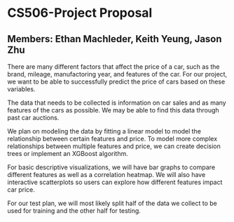 # CS506-Project Proposal

## Members: Ethan Machleder, Keith Yeung, Jason Zhu

There are many different factors that affect the price of a car, such as the brand, mileage, manufactoring year, and features of the car. For our project, we want to be able to successfully predict the price of cars based on these variables. 

The data that needs to be collected is information on car sales and as many features of the cars as possible. We may be able to find this data through past car auctions. 

We plan on modeling the data by fitting a linear model to model the relationship between certain features and price. To model more complex relationships between multiple features and price, we can create decision trees or implement an XGBoost algorithm.

For basic descriptive visualizations, we will have bar graphs to compare different features as well as a correlation heatmap. We will also have interactive scatterplots so users can explore how different features impact car price.

For our test plan, we will most likely split half of the data we collect to be used for training and the other half for testing.

